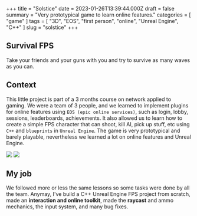 +++
title = "Solstice"
date = 2023-01-26T13:39:44.000Z
draft = false
summary = "Very prototypical game to learn online features."
categories = [ "game" ]
tags = [
  "3D",
  "EOS",
  "first person",
  "online",
  "Unreal Engine",
  "C++"
]
slug = "solstice"
+++


## Survival FPS

Take your friends and your guns with you and try to survive as many waves as you can.

## Context

This little project is part of a 3 months course on network applied to gaming. We were a team of 3 people, and we learned to implement plugins for online features using `EOS (epic online services)`, such as login, lobby, sessions, leaderboards, achievements. It also allowed us to learn how to create a simple FPS character that can shoot, kill AI, pick up stuff, etc using `C++` and `blueprints` in `Unreal Engine`. The game is very prototypical and barely playable, nevertheless we learned a lot on online features and Unreal Engine.

![](/Solstice.jpg)
![](/solsticeAchievement.jpg)

## My job

We followed more or less the same lessons so some tasks were done by all the team. Anymay, I've build a C++ Unreal Engine FPS project from scratch, made an **interaction and online toolkit**, made the **raycast** and ammo mechanics, the input system, and many bug fixes.